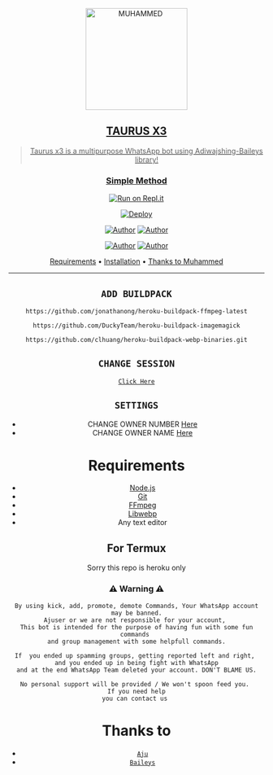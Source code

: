 <div align="center">
</p>


<div align="center">
<a href="https://github.com/aju001"><img src="https://c.tenor.com/bVm05NUoyF0AAAAC/bokuno-hero-academia-izuku.gif" alt="MUHAMMED"width="200" />
 
## TAURUS X3


> Taurus x3 is a multipurpose WhatsApp bot using Adiwajshing-Baileys library!
>
>

  ### Simple Method
  
  
[![Run on Repl.it](https://repl.it/badge/github/quiec/whatsAlfa)](https://replit.com/@aju0011/A-J-U-QR?v=1)

[![Deploy](https://www.herokucdn.com/deploy/button.svg)](https://heroku.com/deploy?template=https://github.com/muhammed-usrbot/TAURUS-X3) 



<p align="center">
 <a href="https://github.com/muhammed-usrbot"><img title="Author" src="https://img.shields.io/badge/Author-Muhammed-blue.svg?style=for-the-badge&logo=github" /></a>  <a href="https://Wa.me/+919961050829?text=Hello%20Taurus%20Bro🌝...Im%20big%20fan%20of%20you%20😌"><img title="Author" src="https://img.shields.io/badge/Owner-Muhammed-blue.svg?style=for-the-badge&logo=whatsapp" /></a>
<p align="center">
<a href="https://chat.whatsapp.com/JCDXgSphA49EHxjPn813IL"><img title="Author" src="https://img.shields.io/badge/Watsapp-Group-blue.svg?style=for-the-badge&logo=whatsapp" /></a> <a href="https://youtube.com/channel/TAURUSEDITS"><img title="Author" src="https://img.shields.io/badge/Youtube-TAURUSEDITS-blue.svg?style=for-the-badge&logo=youtube" /></a>
</p>


<p align="center">
  <a href="https://github.com/muhammed-usrbot/TAURUS-X3#requirements">Requirements</a> •
  <a href="https://github.com/muhammed-usrbot/TAURUS-X3#simple method">Installation</a> •
  <a href="https://github.com/muhammed-usrbot/TAURUS-X3#thanks-to">Thanks to Muhammed</a> 
</p>
</div>


---


## `ADD BUILDPACK`

```
https://github.com/jonathanong/heroku-buildpack-ffmpeg-latest
```
```
https://github.com/DuckyTeam/heroku-buildpack-imagemagick
```
```
https://github.com/clhuang/heroku-buildpack-webp-binaries.git
```
## `CHANGE SESSION`
[`Click Here`](https://github.com/muhammed-usrbot/TAURUS-X3/blob/master/Taurus.json#L1)

## `SETTINGS`
- CHANGE OWNER NUMBER [Here](https://github.com/muhammed-usrbot/TAURUS-X3/blob/master/setting.json#L2)
- CHANGE OWNER NAME [Here](https://github.com/muhammed-usrbot/TAURUS-X3/blob/master/setting.json#L5)

# Requirements
* [Node.js](https://nodejs.org/en/)
* [Git](https://git-scm.com/downloads)
* [FFmpeg](https://github.com/BtbN/FFmpeg-Builds/releases)
* [Libwebp](https://developers.google.com/speed/webp/download)
* Any text editor


## For Termux
Sorry this repo is heroku only

### ⚠ Warning ⚠

```
By using kick, add, promote, demote Commands, Your WhatsApp account may be banned.
Ajuser or we are not responsible for your account, 
This bot is intended for the purpose of having fun with some fun commands 
and group management with some helpfull commands.

If  you ended up spamming groups, getting reported left and right, 
and you ended up in being fight with WhatsApp
and at the end WhatsApp Team deleted your account. DON'T BLAME US.

No personal support will be provided / We won't spoon feed you. 
If you need help
you can contact us 
```

# Thanks to

* [`Aju`](https://github.com/aju001)
* [`Baileys`](https://github.com/adiwajshing/Baileys)


